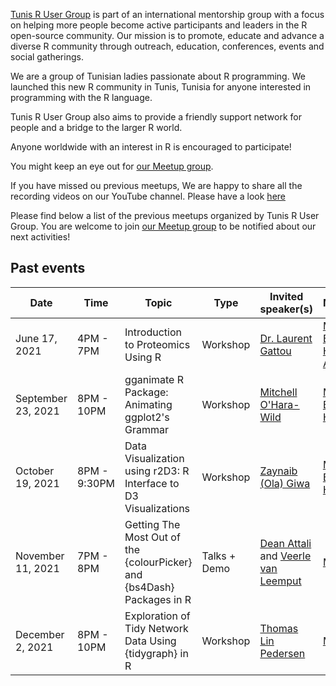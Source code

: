 [Tunis R User Group](https://www.meetup.com/pyladies-tunis/) is part of an international mentorship group with a focus on helping more people become active participants and leaders in the R open-source community. Our mission is to promote, educate and advance a diverse R community through outreach, education, conferences, events and social gatherings.

We are a group of Tunisian ladies passionate about R programming. We launched this new R community in Tunis, Tunisia for anyone interested in programming with the R language.

Tunis R User Group also aims to provide a friendly support network for people and a bridge to the larger R world.

Anyone worldwide with an interest in R is encouraged to participate!

You might keep an eye out for [our Meetup group](https://www.meetup.com/tunis-r-user-group/).

If you have missed ou previous meetups, We are happy to share all the recording videos on our YouTube channel. Please have a look [here](https://www.youtube.com/watch?v=GlTRN2jbEa4)

Please find below a list of the previous meetups organized by Tunis R User Group. You are welcome to join [our Meetup group](https://www.meetup.com/pyladies-tunis/) to be notified about our next activities!

## Past events

| Date  | Time  | Topic  | Type  | Invited speaker(s) | Moderator(s) | Place  | Event materials  |
|---|---|---|---|---|---|---|---|
| June 17, 2021 | 4PM - 7PM | Introduction to Proteomics Using R | Workshop | [Dr. Laurent Gattou](https://lgatto.github.io/about/) | [Mouna Belaid](https://mounabelaid.netlify.app/), [Dr. Hédia Tnani](https://github.com/htnani), [Amal Tlili](https://www.linkedin.com/in/amal-tlili-a9b473172/) | Zoom | [Recording video](https://youtu.be/GlTRN2jbEa4), [teaching material](https://rformassspectrometry.github.io/docs/) |
| September 23, 2021 | 8PM - 10PM | gganimate R Package: Animating ggplot2's Grammar | Workshop | [Mitchell O'Hara-Wild](https://blog.mitchelloharawild.com/) | [Mouna Belaid](https://mounabelaid.netlify.app/), [Dr. Hédia Tnani](https://github.com/htnani) | Zoom | [Recording video](https://lnkd.in/eS_CJE3M), [slides](https://lnkd.in/eXaet7ag) |
| October 19, 2021 | 8PM - 9:30PM | Data Visualization using r2D3: R Interface to D3 Visualizations | Workshop | [Zaynaib (Ola) Giwa](https://www.linkedin.com/in/zaynaib-ola-giwa/) | [Mouna Belaid](https://mounabelaid.netlify.app/), [Dr. Hédia Tnani](https://github.com/htnani) | Zoom | [Recording video](https://lnkd.in/emYqxJ-2), [repository link](https://lnkd.in/eVdk6i3t) |
| November 11, 2021 | 7PM - 8PM | Getting The Most Out of the {colourPicker} and {bs4Dash} Packages in R | Talks + Demo | [Dean Attali](https://deanattali.com/) and [Veerle van Leemput](https://www.linkedin.com/in/veerlevanleemput/) | [Mouna Belaid](https://mounabelaid.netlify.app/) | Zoom | [Recording video](https://youtu.be/6f36rZjbmkQ) |
| December 2, 2021 | 8PM - 10PM | Exploration of Tidy Network Data Using {tidygraph} in R | Workshop | [Thomas Lin Pedersen](https://www.data-imaginist.com/art) | [Mouna Belaid](https://www.linkedin.com/in/mouna-belaid-b10300112/) | LIVE on YouTube | Coming soon |
